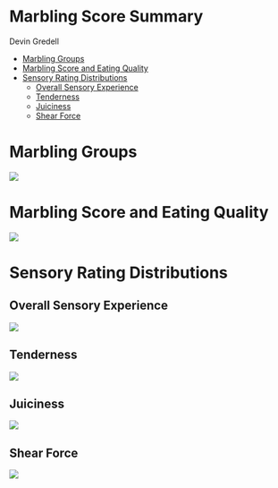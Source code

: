 Marbling Score Summary
================
Devin Gredell

  - [Marbling Groups](#marbling-groups)
  - [Marbling Score and Eating
    Quality](#marbling-score-and-eating-quality)
  - [Sensory Rating Distributions](#sensory-rating-distributions)
      - [Overall Sensory Experience](#overall-sensory-experience)
      - [Tenderness](#tenderness)
      - [Juiciness](#juiciness)
      - [Shear Force](#shear-force)

# Marbling Groups

<img src="Code/Figures/marbling distribution-1.png" style="display: block; margin: auto;" />

# Marbling Score and Eating Quality

<img src="Code/Figures/marbling score vs eq prob-1.png" style="display: block; margin: auto;" />

# Sensory Rating Distributions

## Overall Sensory Experience

<img src="Code/Figures/overall density-1.png" style="display: block; margin: auto;" />

## Tenderness

<img src="Code/Figures/tenderness density-1.png" style="display: block; margin: auto;" />

## Juiciness

<img src="Code/Figures/juiciness density-1.png" style="display: block; margin: auto;" />

## Shear Force

<img src="Code/Figures/shear force density-1.png" style="display: block; margin: auto;" />
